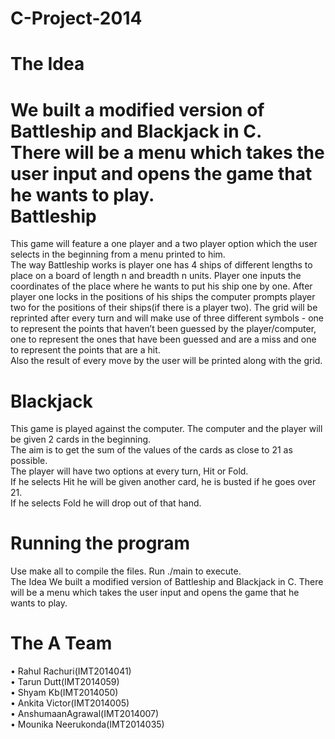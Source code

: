 C-Project-2014
==============

The Idea<br />
==============
We built a modified version of Battleship and Blackjack in C.<br />
There will be a menu which takes the user input and opens the game that he wants to play.<br />
Battleship<br />
==============
This game will feature a one player and a two player option which the user selects in the beginning from a menu printed to him.<br />
The way Battleship works is player one has 4 ships of different lengths to place on a board of length n and breadth n units. Player one inputs the coordinates of the place where he wants to put his ship one by one. After player one locks in the positions of his ships the computer prompts player two for the positions of their ships(if there is a player two).
The grid will be reprinted after every turn and will make use of three different symbols - one to represent the points that haven’t been guessed by the player/computer, one to represent the ones that have been guessed and are a miss and one to represent the points that are a hit.<br />
Also the result of every move by the user will be printed along with the grid.<br />

Blackjack<br />
==============
This game is played against the computer. The computer and the player will be given 2 cards in the beginning.<br />
The aim is to get the sum of the values of the cards as close to 21 as possible.<br />
The player will have two options at every turn, Hit or Fold.<br />
If he selects Hit he will be given another card, he is busted if he goes over 21.<br />
If he selects Fold he will drop out of that hand.<br />

Running the program 
==============
Use make all to compile the files. Run ./main to execute.<br />
The Idea
We built a modified version of Battleship and Blackjack in C.
There will be a menu which takes the user input and opens the game that he wants to play.

The A Team
==============
• Rahul Rachuri(IMT2014041)<br />
• Tarun Dutt(IMT2014059)<br />
• Shyam Kb(IMT2014050)<br />
• Ankita Victor(IMT2014005)<br />
• AnshumaanAgrawal(IMT2014007)<br />
• Mounika Neerukonda(IMT2014035)<br />
